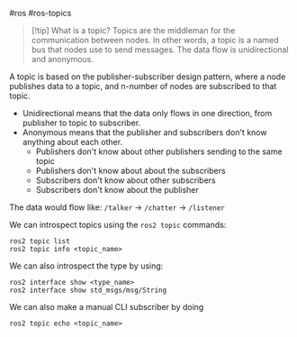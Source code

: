 #ros #ros-topics

>[!tip] What is a topic?
>Topics are the middleman for the communication between nodes. In other words, a topic is a named bus that nodes use to send messages. The data flow is unidirectional and anonymous.

A topic is based on the publisher-subscriber design pattern, where a node publishes data to a topic, and n-number of nodes are subscribed to that topic.

- Unidirectional means that the data only flows in one direction, from publisher to topic to subscriber.
- Anonymous means that the publisher and subscribers don't know anything about each other.
	- Publishers don't know about other publishers sending to the same topic
	- Publishers don't know about about the subscribers
	- Subscribers don't know about other subscribers
	- Subscribers don't know about the publisher

The data would flow like: `/talker` -> `/chatter` -> `/listener`

We can introspect topics using the `ros2 topic` commands:
```
ros2 topic list
ros2 topic info <topic_name>
```

We can also introspect the type by using:
```
ros2 interface show <type_name>
ros2 interface show std_msgs/msg/String
```

We can also make a manual CLI subscriber by doing
```
ros2 topic echo <topic_name>
```



